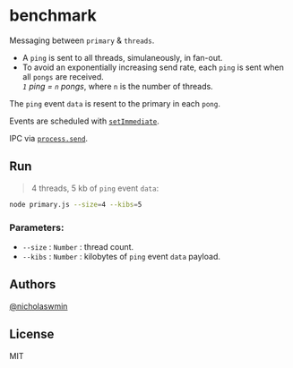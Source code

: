 # benchmark

Messaging between `primary` & `threads`.

- A `ping` is sent to all threads, simulaneously, in fan-out.
- To avoid an exponentially increasing send rate, each `ping` is sent when 
  all `pongs` are received.  
  *`1` ping = `n` pongs*, where `n` is the number of threads.

The `ping` event `data` is resent to the primary in each `pong`.

Events are scheduled with [`setImmediate`][setimmediate].  

IPC via [`process.send`][procsend].

## Run

> 4 threads, 5 kb of `ping` event `data`:

```bash
node primary.js --size=4 --kibs=5
```

### Parameters:

- `--size` : `Number` : thread count.
- `--kibs` : `Number` : kilobytes of `ping` event `data` payload.

## Authors

[@nicholaswmin][nicholaswmin]

## License 

MIT

[procsend]: https://nodejs.org/api/process.html#processsendmessage-sendhandle-options-callback
[setimmediate]: https://nodejs.org/en/learn/asynchronous-work/understanding-setimmediate

[nicholaswmin]: https://github.com/nicholaswmin
